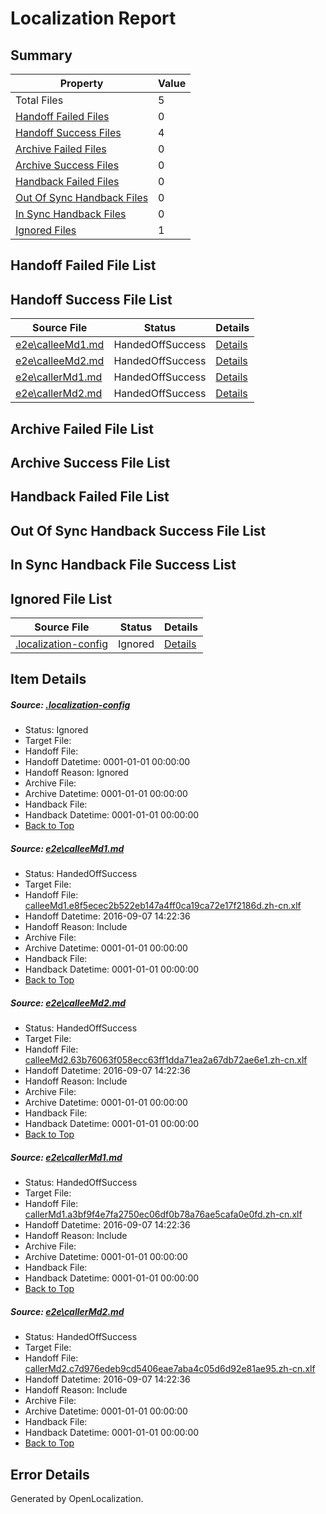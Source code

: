 # <a name='report-top'></a> Localization Report

## Summary
 Property | Value 
 -------- | ----- 
 Total Files | 5
[ Handoff Failed Files ](#handoff-failed-list)| 0
[ Handoff Success Files ](#handoff-success-list)| 4
[ Archive Failed Files ](#archive-failed-list)| 0
[ Archive Success Files ](#archive-success-list)| 0
[ Handback Failed Files ](#handback-failed-list)| 0
[ Out Of Sync Handback Files ](#outofsync-handback-success-list)| 0
[ In Sync Handback Files ](#insync-handback-success-list)| 0
[ Ignored Files ](#ignored-list)| 1

## <a name='handoff-failed-list'></a> Handoff Failed File List

## <a name='handoff-success-list'></a> Handoff Success File List
 Source File | Status | Details 
 ----------- | ------ | ------- 
 [e2e\calleeMd1.md](https://github.com/OpenLocalizationTestOrg/ol-test0/blob/49f239d63221aa45e3f562ff251af37c9423aa12/e2e/calleeMd1.md) | HandedOffSuccess | [Details](#b050ce434c2925b82f83784a5df6492d805276361)
 [e2e\calleeMd2.md](https://github.com/OpenLocalizationTestOrg/ol-test0/blob/49f239d63221aa45e3f562ff251af37c9423aa12/e2e/calleeMd2.md) | HandedOffSuccess | [Details](#c9e837aa94d33babee8be2785b01b859565ab43b2)
 [e2e\callerMd1.md](https://github.com/OpenLocalizationTestOrg/ol-test0/blob/49f239d63221aa45e3f562ff251af37c9423aa12/e2e/callerMd1.md) | HandedOffSuccess | [Details](#92a19adfc26bb537a51eb7deb89557fa1f6deed33)
 [e2e\callerMd2.md](https://github.com/OpenLocalizationTestOrg/ol-test0/blob/49f239d63221aa45e3f562ff251af37c9423aa12/e2e/callerMd2.md) | HandedOffSuccess | [Details](#b95137e50b46a6c0c4f3880f10273edb9950d3984)

## <a name='archive-failed-list'></a> Archive Failed File List

## <a name='archive-success-list'></a> Archive Success File List

## <a name='handback-failed-list'></a> Handback Failed File List

## <a name='outofsync-handback-success-list'></a> Out Of Sync Handback Success File List

## <a name='insync-handback-success-list'></a> In Sync Handback File Success List

## <a name='ignored-list'></a> Ignored File List
 Source File | Status | Details 
 ----------- | ------ | ------- 
 [.localization-config](https://github.com/OpenLocalizationTestOrg/ol-test0/blob/49f239d63221aa45e3f562ff251af37c9423aa12/.localization-config) | Ignored | [Details](#c268a05ecaa7ec85942ed632c29928ee5bd6da8d0)

## Item Details
##### <a name='c268a05ecaa7ec85942ed632c29928ee5bd6da8d0'></a> Source: [.localization-config](https://github.com/OpenLocalizationTestOrg/ol-test0/blob/49f239d63221aa45e3f562ff251af37c9423aa12/.localization-config)
* Status: Ignored
* Target File: 
* Handoff File: 
* Handoff Datetime: 0001-01-01 00:00:00
* Handoff Reason: Ignored
* Archive File: 
* Archive Datetime: 0001-01-01 00:00:00
* Handback File: 
* Handback Datetime: 0001-01-01 00:00:00
* [Back to Top](#report-top)

##### <a name='b050ce434c2925b82f83784a5df6492d805276361'></a> Source: [e2e\calleeMd1.md](https://github.com/OpenLocalizationTestOrg/ol-test0/blob/49f239d63221aa45e3f562ff251af37c9423aa12/e2e/calleeMd1.md)
* Status: HandedOffSuccess
* Target File: 
* Handoff File: [calleeMd1.e8f5ecec2b522eb147a4ff0ca19ca72e17f2186d.zh-cn.xlf](https://github.com/OpenLocalizationTestOrg/ol-test0-handoff/blob/4654cb282c63eeb1477437e04064157546320d78/ol-handoff/OpenLocalizationTestOrg/ol-test0-zhcn/yuwzho/ht/calleeMd1.e8f5ecec2b522eb147a4ff0ca19ca72e17f2186d.zh-cn.xlf)
* Handoff Datetime: 2016-09-07 14:22:36
* Handoff Reason: Include
* Archive File: 
* Archive Datetime: 0001-01-01 00:00:00
* Handback File: 
* Handback Datetime: 0001-01-01 00:00:00
* [Back to Top](#report-top)

##### <a name='c9e837aa94d33babee8be2785b01b859565ab43b2'></a> Source: [e2e\calleeMd2.md](https://github.com/OpenLocalizationTestOrg/ol-test0/blob/49f239d63221aa45e3f562ff251af37c9423aa12/e2e/calleeMd2.md)
* Status: HandedOffSuccess
* Target File: 
* Handoff File: [calleeMd2.63b76063f058ecc63ff1dda71ea2a67db72ae6e1.zh-cn.xlf](https://github.com/OpenLocalizationTestOrg/ol-test0-handoff/blob/4654cb282c63eeb1477437e04064157546320d78/ol-handoff/OpenLocalizationTestOrg/ol-test0-zhcn/yuwzho/ht/calleeMd2.63b76063f058ecc63ff1dda71ea2a67db72ae6e1.zh-cn.xlf)
* Handoff Datetime: 2016-09-07 14:22:36
* Handoff Reason: Include
* Archive File: 
* Archive Datetime: 0001-01-01 00:00:00
* Handback File: 
* Handback Datetime: 0001-01-01 00:00:00
* [Back to Top](#report-top)

##### <a name='92a19adfc26bb537a51eb7deb89557fa1f6deed33'></a> Source: [e2e\callerMd1.md](https://github.com/OpenLocalizationTestOrg/ol-test0/blob/49f239d63221aa45e3f562ff251af37c9423aa12/e2e/callerMd1.md)
* Status: HandedOffSuccess
* Target File: 
* Handoff File: [callerMd1.a3bf9f4e7fa2750ec06df0b78a76ae5cafa0e0fd.zh-cn.xlf](https://github.com/OpenLocalizationTestOrg/ol-test0-handoff/blob/4654cb282c63eeb1477437e04064157546320d78/ol-handoff/OpenLocalizationTestOrg/ol-test0-zhcn/yuwzho/ht/callerMd1.a3bf9f4e7fa2750ec06df0b78a76ae5cafa0e0fd.zh-cn.xlf)
* Handoff Datetime: 2016-09-07 14:22:36
* Handoff Reason: Include
* Archive File: 
* Archive Datetime: 0001-01-01 00:00:00
* Handback File: 
* Handback Datetime: 0001-01-01 00:00:00
* [Back to Top](#report-top)

##### <a name='b95137e50b46a6c0c4f3880f10273edb9950d3984'></a> Source: [e2e\callerMd2.md](https://github.com/OpenLocalizationTestOrg/ol-test0/blob/49f239d63221aa45e3f562ff251af37c9423aa12/e2e/callerMd2.md)
* Status: HandedOffSuccess
* Target File: 
* Handoff File: [callerMd2.c7d976edeb9cd5406eae7aba4c05d6d92e81ae95.zh-cn.xlf](https://github.com/OpenLocalizationTestOrg/ol-test0-handoff/blob/4654cb282c63eeb1477437e04064157546320d78/ol-handoff/OpenLocalizationTestOrg/ol-test0-zhcn/yuwzho/ht/callerMd2.c7d976edeb9cd5406eae7aba4c05d6d92e81ae95.zh-cn.xlf)
* Handoff Datetime: 2016-09-07 14:22:36
* Handoff Reason: Include
* Archive File: 
* Archive Datetime: 0001-01-01 00:00:00
* Handback File: 
* Handback Datetime: 0001-01-01 00:00:00
* [Back to Top](#report-top)


## Error Details

Generated by OpenLocalization.

